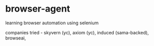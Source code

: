 # browser-agent

learning browser automation using selenium

companies tried - 
skyvern (yc), axiom (yc), induced (sama-backed), browseai, 

